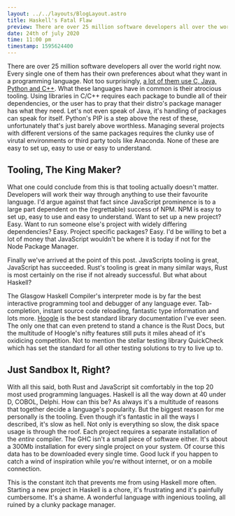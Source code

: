 ```yaml
---
layout: ../../layouts/BlogLayout.astro
title: Haskell's Fatal Flaw
preview: There are over 25 million software developers all over the world right now. Every single one of them has their own preferences about what they want in a programming language. Not too surprisingly ...
date: 24th of july 2020
time: 11:00 pm
timestamp: 1595624400
---
```


There are over 25 million software developers all over the world right now. Every single one of them has their own preferences about what they want in a programming language. Not too surprisingly, [a lot of them use C, Java, Python and C++](https://www.tiobe.com/tiobe-index/). What these languages have in common is their atrocious tooling. Using libraries in C/C++ requires each package to bundle all of their dependencies, or the user has to pray that their distro's package manager has what they need. Let's not even speak of Java, it's handling of packages can speak for itself. Python's PIP is a step above the rest of these, unfortunately that's just barely above worthless. Managing several projects with different versions of the same packages requires the clunky use of virutal environments or third party tools like Anaconda. None of these are easy to set up, easy to use or easy to understand.

## Tooling, The King Maker?

What one could conclude from this is that tooling actually doesn't matter. Developers will work their way through anything to use their favourite language. I'd argue against that fact since JavaScript prominence is to a large part dependent on the (regrettable) success of NPM. NPM is easy to set up, easy to use and easy to understand. Want to set up a new project? Easy. Want to run someone else's project with widely differing dependencies? Easy. Project specific packages? Easy. I'd be willing to bet a lot of money that JavaScript wouldn't be where it is today if not for the Node Package Manager.

Finally we've arrived at the point of this post. JavaScripts tooling is great, JavaScript has succeeded. Rust's tooling is great in many similar ways, Rust is most certainly on the rise if not already successful. But what about Haskell?

The Glasgow Haskell Compiler's interpreter mode is by far the best interactive programming tool and debugger of any language ever. Tab-completion, instant source code reloading, fantastic type information and lots more. [Hoogle](https://hoogle.haskell.org/) is the best standard library documentation I've ever seen. The only one that can even pretend to stand a chance is the Rust Docs, but the multitude of Hoogle's nifty features still puts it miles ahead of it's oxidicing competition. Not to mention the stellar testing library QuickCheck which has set the standard for all other testing solutions to try to live up to.

## Just Sandbox It, Right?

With all this said, both Rust and JavaScript sit comfortably in the top 20 most used programming languages. Haskell is all the way down at 40 under D, COBOL, Delphi. How can this be? As always it's a multitude of reasons that together decide a language's popularity. But the biggest reason for me personally is the tooling. Even though it's fantastic in all the ways I described, it's slow as hell. Not only is everything so slow, the disk space usage is through the roof. Each project requires a separate installation of the *entire* compiler. The GHC isn't a small piece of software either. It's about a 300Mb installation for every single project on your system. Of course this data has to be downloaded every single time. Good luck if you happen to catch a wind of inspiration while you're without internet, or on a mobile connection.

This is the constant itch that prevents me from using Haskell more often. Starting a new project in Haskell is a chore, it's frustrating and it's painfully cumbersome. It's a shame. A wonderful language with ingenious tooling, all ruined by a clunky package manager.

